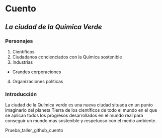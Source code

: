 # Cuento 
## *La ciudad de la Química Verde*
### Personajes
1. Científicos 
2. Ciudadanos concienciados con la Química sostenible
3. Industrias
  * Grandes corporaciones
4. Organizaciones políticas

### Introducción
La ciudad de la Química verde es una nueva ciudad situada en un punto imaginario del planeta Tierra de los científicos de todo el mundo en el que se aplican todos los progresos desarrollados en el mundo real para conseguir un mundo mas sostenible y respetuoso con el medio ambiente.


Prueba_taller_github_cuento
